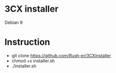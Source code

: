 # 3CX installer

Debian 9
# Instruction
- git clone https://github.com/Rush-er/3CXinstaller
- chmod +x installer.sh
- ./installer.sh
